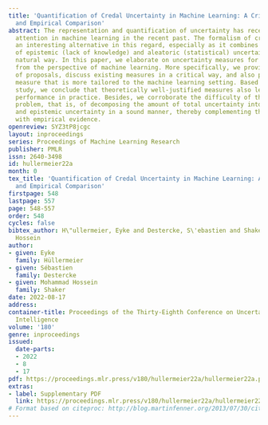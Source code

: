 ```yaml
---
title: 'Quantification of Credal Uncertainty in Machine Learning: A Critical Analysis
  and Empirical Comparison'
abstract: The representation and quantification of uncertainty has received increasing
  attention in machine learning in the recent past. The formalism of credal sets provides
  an interesting alternative in this regard, especially as it combines the representation
  of epistemic (lack of knowledge) and aleatoric (statistical) uncertainty in a rather
  natural way. In this paper, we elaborate on uncertainty measures for credal sets
  from the perspective of machine learning. More specifically, we provide an overview
  of proposals, discuss existing measures in a critical way, and also propose a new
  measure that is more tailored to the machine learning setting. Based on an experimental
  study, we conclude that theoretically well-justified measures also lead to better
  performance in practice. Besides, we corroborate the difficulty of the disaggregation
  problem, that is, of decomposing the amount of total uncertainty into aleatoric
  and epistemic uncertainty in a sound manner, thereby complementing theoretical findings
  with empirical evidence.
openreview: SYZ3tP8jcgc
layout: inproceedings
series: Proceedings of Machine Learning Research
publisher: PMLR
issn: 2640-3498
id: hullermeier22a
month: 0
tex_title: 'Quantification of Credal Uncertainty in Machine Learning: A Critical Analysis
  and Empirical Comparison'
firstpage: 548
lastpage: 557
page: 548-557
order: 548
cycles: false
bibtex_author: H\"ullermeier, Eyke and Destercke, S\'ebastien and Shaker, Mohammad
  Hossein
author:
- given: Eyke
  family: Hüllermeier
- given: Sébastien
  family: Destercke
- given: Mohammad Hossein
  family: Shaker
date: 2022-08-17
address:
container-title: Proceedings of the Thirty-Eighth Conference on Uncertainty in Artificial
  Intelligence
volume: '180'
genre: inproceedings
issued:
  date-parts:
  - 2022
  - 8
  - 17
pdf: https://proceedings.mlr.press/v180/hullermeier22a/hullermeier22a.pdf
extras:
- label: Supplementary PDF
  link: https://proceedings.mlr.press/v180/hullermeier22a/hullermeier22a-supp.pdf
# Format based on citeproc: http://blog.martinfenner.org/2013/07/30/citeproc-yaml-for-bibliographies/
---
```

